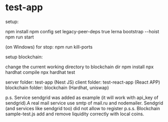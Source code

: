 # test-app
setup:

npm install 
npm config set legacy-peer-deps true 
lerna bootstrap --hoist 
npm run start 

(on Windows) for stop: npm run kill-ports 

setup blockchain:

change the current working directory to blockchain dir 
npm install 
npx hardhat compile 
npx hardhat test 

server folder:
test-app (Nest JS)
client folder:
test-react-app (React APP)
blockchain folder:
blockchain (Hardhat, uniswap)

p.s. Service sendgrid was added as example (it will work with api_key of sendgrid).A real mail service use smtp of mail.ru and nodemailer. Sendgrid (and services like sendgrid too) did not allow to register
p.s.s. Blockchain sample-test.js add and remove liquidity correctly with local coins. 
